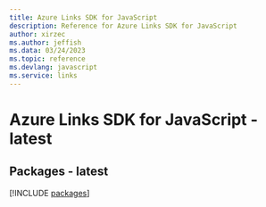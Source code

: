 ```yaml
---
title: Azure Links SDK for JavaScript
description: Reference for Azure Links SDK for JavaScript
author: xirzec
ms.author: jeffish
ms.data: 03/24/2023
ms.topic: reference
ms.devlang: javascript
ms.service: links
---
```

# Azure Links SDK for JavaScript - latest
## Packages - latest
[!INCLUDE [packages](links-index.md)]